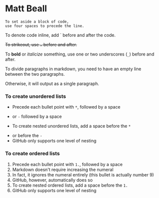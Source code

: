 # Matt Beall

    To set aside a block of code,
    use four spaces to precede the line.

To denote code inline, add ` before and after the code.

~~To strikeout, use `~` before and after.~~

To __bold__ or _italicize_ something, use one or two underscores (`_`) before and after.

To divide paragraphs
in markdown, you need to
have an empty line
between the two paragraphs.

Otherwise, it will output as a single paragraph.

### To create unordered lists

* Precede each bullet point with `*`, followed by a space
- or `-` followed by a space
 * To create nested unordered lists, add a space before the `*`
 - or before the `-`
 - GitHub only supports one level of nesting

### To create ordered lists

1. Precede each bullet point with `1.`, followed by a space
2. Markdown doesn't require increasing the numeral
9. In fact, it ignores the numeral entirely (this bullet is actually number 9)
3. GitHub, however, automatically does so
 1. To create nested ordered lists, add a space before the `1.`
 2. GitHub only supports one level of nesting
